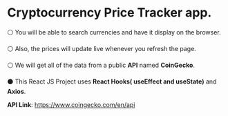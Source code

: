 # Cryptocurrency Price Tracker app.

⚪ You will be able to search currencies and have it display on the browser. 

⚪ Also, the prices will update live whenever you refresh the page. 

⚪ We will get all of the data from a public **API** named **CoinGecko**.

⚫ This React JS Project uses **React Hooks( useEffect and useState)** and **Axios**.

**API Link**: https://www.coingecko.com/en/api

  
